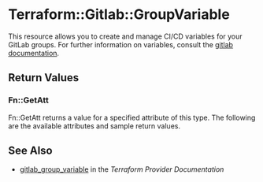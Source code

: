 # Terraform::Gitlab::GroupVariable

This resource allows you to create and manage CI/CD variables for your GitLab groups.
For further information on variables, consult the [gitlab
documentation](https://docs.gitlab.com/ce/ci/variables/README.html#variables).

## Return Values

### Fn::GetAtt

Fn::GetAtt returns a value for a specified attribute of this type. The following are the available attributes and sample return values.

## See Also

* [gitlab_group_variable](https://www.terraform.io/docs/providers/gitlab/r/group_variable.html) in the _Terraform Provider Documentation_